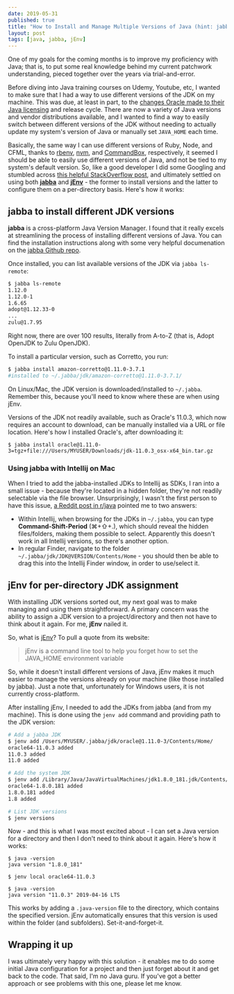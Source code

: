 ```yaml
---
date: 2019-05-31
published: true
title: "How to Install and Manage Multiple Versions of Java (hint: jabba and jEnv)"
layout: post
tags: [java, jabba, jEnv]
---
```

One of my goals for the coming months is to improve my proficiency with Java; that is, to put some real knowledge behind my current patchwork understanding, pieced together over the years via trial-and-error.
<!--more-->

Before diving into Java training courses on Udemy, Youtube, etc, I wanted to make sure that I had a way to use different versions of the JDK on my machine. This was due, at least in part, to the [changes Oracle made to their Java licensing](https://blog.jetbrains.com/idea/2018/09/using-java-11-in-production-important-things-to-know/) and release cycle. There are now a variety of Java versions and vendor distributions available, and I wanted to find a way to easily switch between different versions of the JDK without needing to actually update my system's version of Java or manually set `JAVA_HOME` each time.

Basically, the same way I can use different versions of Ruby, Node, and CFML, thanks to [rbenv](https://github.com/rbenv/rbenv), [nvm](http://nvm.sh), and [CommandBox](https://commandbox.ortusbooks.com/), respectively, it seemed I should be able to easily use different versions of Java, and not be tied to my system's default version. So, like a good developer I did some Googling and stumbled across [this helpful StackOverflow post](https://stackoverflow.com/questions/52524112/how-do-i-install-java-on-mac-osx-allowing-version-switching), and ultimately settled on using both **[jabba](https://github.com/shyiko/jabba)** and **[jEnv](http://www.jenv.be/)** - the former to install versions and the latter to configure them on a per-directory basis. Here's how it works:

## jabba to install different JDK versions

**jabba** is a cross-platform Java Version Manager. I found that it really excels at streamlining the process of installing different versions of Java. You can find the installation instructions along with some very helpful documenation on the [jabba Github repo](https://github.com/shyiko/jabba#installation).

Once installed, you can list available versions of the JDK via `jabba ls-remote`:

```bash
$ jabba ls-remote
1.12.0
1.12.0-1
1.6.65
adopt@1.12.33-0
...
zulu@1.7.95
```

Right now, there are over 100 results, literally from A-to-Z (that is, Adopt OpenJDK to Zulu OpenJDK). 

To install a particular version, such as Corretto, you run:

```bash
$ jabba install amazon-corretto@1.11.0-3.7.1
#installed to ~/.jabba/jdk/amazon-corretto@1.11.0-3.7.1/
```

On Linux/Mac, the JDK version is downloaded/installed to `~/.jabba`. Remember this, because you'll need to know where these are when using jEnv.

Versions of the JDK not readily available, such as Oracle's 11.0.3, which now requires an account to download, can be manually installed via a URL or file location. Here's how I installed Oracle's, after downloading it:

```shell
$ jabba install oracle@1.11.0-3=tgz+file:///Users/MYUSER/Downloads/jdk-11.0.3_osx-x64_bin.tar.gz
```

### Using jabba with Intellij on Mac

When I tried to add the jabba-installed JDKs to Intellij as SDKs, I ran into a small issue - because they're located in a hidden folder, they're not readily selectable via the file browser. Unsurprisingly, I wasn't the first person to have this issue, [a Reddit post in r/java](https://www.reddit.com/r/java/comments/a1rfvx/jabba_intellij_on_mac/) pointed me to two answers:

- Within Intellij, when browsing for the JDKs in `~/.jabba`, you can type **Command-Shift-Period** (⌘+⇧+.), which should reveal the hidden files/folders, making them possible to select. Apparently this doesn't work in all Intellij versions, so there's another option.
- In regular Finder, navigate to the folder `~/.jabba/jdk/JDK@VERSION/Contents/Home` - you should then be able to drag this into the Intellij Finder window, in order to use/select it. 

## jEnv for per-directory JDK assignment

With installing JDK versions sorted out, my next goal was to make managing and using them straightforward. A primary concern was the ability to assign a JDK version to a project/directory and then not have to think about it again. For me, **jEnv** nailed it.

So, what is [jEnv](http://www.jenv.be/)? To pull a quote from its website:

> jEnv is a command line tool to help you forget how to set the JAVA_HOME environment variable 

So, while it doesn't install different versions of Java, jEnv makes it much easier to manage the versions already on your machine (like those installed by jabba). Just a note that, unfortunately for Windows users, it is not currently cross-platform. 

After installing jEnv, I needed to add the JDKs from jabba (and from my machine). This is done using the `jenv add` command and providing path to the JDK version:

```bash
# Add a jabba JDK
$ jenv add /Users/MYUSER/.jabba/jdk/oracle@1.11.0-3/Contents/Home/
oracle64-11.0.3 added
11.0.3 added
11.0 added

# Add the system JDK
$ jenv add /Library/Java/JavaVirtualMachines/jdk1.8.0_181.jdk/Contents/Home/
oracle64-1.8.0.181 added
1.8.0.181 added
1.8 added

# List JDK versions
$ jenv versions
```
Now - and this is what I was most excited about - I can set a Java version for a directory and then I don't need to think about it again. Here's how it works:

```shell
$ java -version
java version "1.8.0_181"

$ jenv local oracle64-11.0.3

$ java -version
java version "11.0.3" 2019-04-16 LTS
```

This works by adding a `.java-version` file to the directory, which contains the specified version. jEnv automatically ensures that this version is used within the folder (and subfolders). Set-it-and-forget-it.



## Wrapping it up

I was ultimately very happy with this solution - it enables me to do some initial Java configuration for a project and then just forget about it and get back to the code. That said, I'm no Java guru. If you've got a better approach or see problems with this one, please let me know.